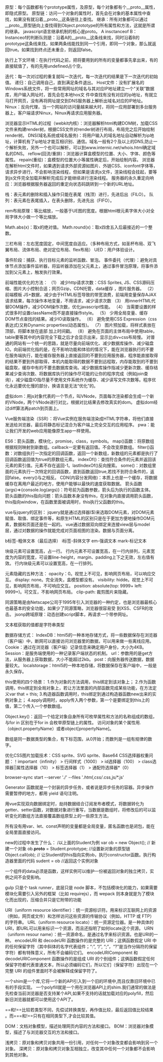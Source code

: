 原型：每个函数都有个prototype属性，及原型，每个对象都有个__proto__属性，即隐式原型。
原型链：访问一个对象的属性时，首先会在对象的基本属性中查找，如果没有就沿着__proto__这条链往上查找。
继承：所有对象都可以通过__proto__原型链向上查找得到Object.prototype的所有属性和方法，这就是所谓的继承。
javascript语言继承机制的核心是proto。
A insctanceof B：Instanceof的判断队则是：沿着A的__proto__这条线来找，同时沿着B的prototype这条线来找，如果两条线能找到同一个引用，即同一个对象，那么就返回true。如果找到终点还未重合，则返回false。

执行上下文环境：在执行代码之前，把将要用到的所有的变量都事先拿出来，有的直接赋值了，有的先用undefined占个空。

迭代：每一次对过程的重复就叫一次迭代，每一次迭代的结果是下一次迭代的初始值。
递归：自己调用自己，直到满足条件退出。
Host文件：没有扩展名的Windows系统文件，将一些常用网址的域名与其对应IP地址建立一个“关联”数据库，用户输入网址时，首先会在本地hos文           件中查找有没有对应的ip地址，有就立马打开网页，没有再将网址提交到DNS服务器上解析出域名对应的IP地址。
Ninux：反向代理，当一个网站的访问量越来越大时，将同一应用部署到多台服务器上，客户端请求Ninux，Ninux再请求应用服务器。

浏览器显示HTML的过程（webkit内核）：浏览器解析html构建DOM树，加载CSS文件来构建render树，根据CSS文件对render树进行布局，布局完之后开始绘制render树。
DNS(域名系统或域名服务)：将用户输入的域名地址自动解析为ip地址，计算机有了ip地址才能互相识别、通信。域名一般有2个及以上的DNS,防止一个解析失败，另外一个也可以解析，可以到www.internic.net/whois.html确定域名的DNS。
reflow(回流/重排)：浏览器计算盒模型的位置、大小、字体、颜色等属性。
repain(重绘)：盒模型的位置大小等属性确定后，开始绘制内容。
浏览器在解析html文件时，如果遇到请求外部资源如图片、外链CSS、iconfont字体等，请求异步进行，不会影响渲染线程，但如果是请求js文件，渲染线程会挂起，要等到js文件完全加载并解析完成后才能继续进行渲染线程。
服务器的永久重定向响应：浏览器根据服务器返回的重定向状态码跳转到一个新的URL地址。

栈：表元素的删除和插入操作只能在表尾（栈顶）进行，先进后出（FILO）。
队列：表元素在表尾插入，在表头删除，先进先出（FIFO）。

rem布局原理：等比缩放，一般基于UE图的宽度。根据html根元素字体大小对全局字体大小做一个等比缩放。

Math.abs(x)：取x的绝对值。
Math.round(x)：取x四舍五入后最接近的一个整数。

三栏布局：左右宽度固定，中间宽度自适应。（多种布局方式，如圣杯布局、双飞翼布局、流体布局、绝对定位布局、flex布局）
UED：用户体验设计。

事件阶段：捕获、执行目标元素的监听函数、冒泡。
事件委托（代理）：避免对具体节点添加事件监听器，将监听器添加在父元素上，通过事件冒泡原理，将事件添加到父元素上，触发执行效果。

前端性能优化的方法：
    （1） 减少http请求次数：CSS Sprites, JS、CSS源码压缩、图片大小控制合适；网页Gzip，CDN托管，data缓存 ，图片服务器。
    （2） 前端模板 JS+数据，减少由于HTML标签导致的带宽浪费，前端用变量保存AJAX请求结果，每次操作本地变量，不用请求，减少请求次数
    （3） 用innerHTML代替DOM操作，减少DOM操作次数，优化javascript性能。
    （4） 当需要设置的样式很多时设置className而不是直接操作style。
    （5） 少用全局变量、缓存DOM节点查找的结果。减少IO读取操作。
    （6） 避免使用CSS Expression（css表达式)又称Dynamic properties(动态属性)。
    （7） 图片预加载，将样式表放在顶部，将脚本放在底部  加上时间戳。
    （8） 避免在页面的主体布局中使用table，table要等其中的内容完全下载之后才会显示出来，显示比div+css布局慢。
    对普通的网站有一个统一的思路，就是尽量向前端优化、减少数据库操作、减少磁盘IO。向前端优化指的是，在不影响功能和体验的情况下，能在浏览器执行的不要在服务端执行，能在缓存服务器上直接返回的不要到应用服务器，程序能直接取得的结果不要到外部取得，本机内能取得的数据不要到远程取，内存能取到的不要到磁盘取，缓存中有的不要去数据库查询。减少数据库操作指减少更新次数、缓存结果减少查询次数、将数据库执行的操作尽可能的让你的程序完成（例如join查询），减少磁盘IO指尽量不使用文件系统作为缓存、减少读写文件次数等。程序优化永远要优化慢的部分，换语言是无法“优化”的。

虚拟dom：用js对象代表的一个节点，叫VNode，页面每次渲染都会生成一个新的VNode，两个VNode进行对比，根据对比结果去修改真实的dom。
虚拟dom经过diff算法再patch到页面上。

Vue服务端渲染（SSR）：将Vue实例在服务端渲染成HTML字符串，将他们直接发送给浏览器，最后将静态标记混合为客户端上完全交互的应用程序。
pwa：能让我们开发的web应用能像原生app一样使用。

ES6：箭头函数，模块化，promise，class，symbols。
map()函数：将原数组根据规则映射到新数组。callback一定要有返回值。不会改变原数组。
filter()函数：对数组执行一次指定的回调函数，返回一个新数组，新数组的元素都是执行了回调函数返回值为true的原数组元素。
indexOf()：查找符合条件的元素并返回该元素的索引值。元素不存在返回-1。lastIndexOf()反向搜索。
some()：对数组里面的元素执行一次特定的回调函数，直到函数返回true,若找不到符合条件的，返回false。every()与之相反。
CDN(内容分发网络)：本质上也是一个缓存，将数据缓存在离用户最近的地方，使用户能够以最快的速度获取数据。
箭头函数(args)=>{console.log(args)}：符号前为函数参数，箭头后为执行的函数主体。
箭头函数的this指向问题：箭头函数本身没有this，在对象内直接调用箭头函数，this指向window，在函数里面被调用时，this执行父函数的this。

vue与jquery的区别：
jquery就是通过选择器($)来选取DOM元素，对DOM元素赋值、取值、绑定事件等，和原生HTML的区别只是在于更加方便地操作DOM元素，数据和页面还是在一起的。
vue通过数据双向绑定来连接view层与model层，通过对数据的操作就能完成对页面视图的渲染。数据与页面分离。

b标签-粗体文本（最后选择）
i标签-斜体文字
em-强调文本
mark-标记文本

块级元素可设置宽高，占一行。
行内元素不可设置宽高，在一行内排列，元素宽度为内容的宽度，可设置line-height，margin、padding上下之无效，左右值有效。
行内块级元素可以设置宽高，在一行排列。

元素隐藏的五种方法：
    opacity：0。视觉上不可见，影响网页布局，可以响应交互。
    display: none。完全消失，盒模型都没有。
    visibility: hidde。视觉上不可见，影响网页布局，不可响应交互。
    position: absolute(top: 9999+ left: 9999+)。可交互，不影响网页布局。
    clip-path: 裁剪图片来隐藏。

同源策略是由Netscape公司于1995年引入浏览器的一种约定，也是浏览器最核心也最基本的安全功能，如果少了同源策略，浏览器很容易受
到XSS、CSFR的攻击。
jsonp跨域原理：动态创建script脚本，再请求一个带参网址。

文本框获取的值都是字符串类型

数据存储方式：
    IndexDB：html5的一种本地存储方式，将一些数据保存在浏览器（客户端）中，断网可以直接访问浏览器里的数据，可以用来做一些离线应用。
    Cookie：通过在浏览器（客户端）记录信息来确定用户身份，大小为4KB。
    Session：是服务端使用的一种记录客户端状态的机制。
    url：参数用的是get方法，从服务器上获取数据，大小不能超过2kb。
    post：向服务器传送数据，数据量较大。
    localstorage：html5的一种本地存储，将数据保存在客户端中，一般是永久保存。

this使用的四个场景：
    1.作为对象的方法调用，this绑定到该对象上；
    2.作为函数调用，this绑定到全局对象上，若让方法里面的内部函数完成某些功能，在方法定义var that = this;
    3.构造器函数调用时，this绑定到通过构造器函数new出来的实例对象上；
    4.apply调用时，apply传入两个参数，第一个是要绑定到this上的值，第二个传入一个参数数组。

Object.key()：返回一个给定对象自身所有可枚举属性和方法的名称组成的数组，与for in 区别在于for in 会枚举原型链上的属性。
访问对象的某个属性用.（object.propertyName）或者object[propertyName]。

数组是同一数据类型的集合，有下标范围，从0开始；而数列是一组有规律的数字。


优化CSS图片加载技术：CSS sprite、SVG sprite、Base64
CSS选择器权重问题：！important（infinity） > 行间样式（1000） > id选择器（100） > class选择器||属性选择器（10） > 标签选择器（1） > 通配符选择器*（0）

browser-sync start --server './'  --files '*.html,css/*.css,js/*.js'

Generator 函数就是一个封装的异步任务，或者说是异步任务的容器。异步操作需要暂停的地方，都用 yield 语句注明。

用vue实现双向数据绑定时，劫持数据结合订阅发布者模式，将数据转化为getter、setter函数，对数据对象进行重写，当数据是数组时，将修改后的可以监听变化的数组方法直接覆盖数组原型上的一些原生方法。

所有没有用var、let、const声明的变量都是全局变量，匿名函数也是闭包，能在全局里面直接访问。

new的过程中发生了什么：
    /以上面的Student为例
    var ob = new Object();           // 新建一个对象
    ob.__proto__ = Student.prototype; //设置新对象的原型链
    Object.call(ob);                  // 让Student的this指向实例ob，执行constructor函数。执行构造器里面的代码
    sudent = ob         //返回这个实例对象

一个组件的data必须是函数，这样实例可以维护一份被返回对象的独立拷贝，实例之间不会受影响。

gulp 只是个 task runner，底层只是 node 脚本，不包括模块化的能力，如果需要模块化需要引入另外的框架（比如 requirejs），而 wepack 则本身就是为了模块化而出现的，压缩合并只是它附带的功能

URI（uniform resource identifier）：统一资源标识符。用来标识互联网上的资源（例如，网页或文件）和怎样访问这些资源的传输协议（例如，HTTP 或 FTP）的字符串。
URL（uniform resource locato）：统一资源定位器。是一种具体的URI，即URL可以用来标识一个资源，而且还指明了如何locate这个资源。
URN（uniform resour name）：统一资源命名，是通过名字来标识资源。也是URI的一种。
encodeURI 和 decodeURI 函数操作的是完整的 URI；这俩函数假定 URI 中的任何保留字符（其中斜体的名字代表组件；“:”, “/”, “;”，“?”是当作分隔符的保留字符）都有特殊意义，所有不会编码它们。
encodeURIComponent 和 decodeURIComponent 函数操作的是组成 URI 的个别组件；这俩函数假定任何保留字符都代表普通文本，所以必须编码它们，所以它们（保留字符）出现在一个完整 URI 的组件里面时不会被解释成保留字符了。

一个shim是一个库,它将一个新的API引入到一个旧的环境中,而且仅靠旧环境中已有的手段实现。
一个polyfill就是一个用在浏览器API上的shim.我们通常的做法是先检查当前浏览器是否支持某个API,如果不支持的话就加载对应的polyfill，然后新旧浏览器就都可以使用这个API了。

==和!==比较若类型不同，先偿试转换类型，再作值比较，最后返回值比较结果 。而===和!==只有在相同类型下,才会比较其值。

DOM：文档对象模型，描述处理网页内容的方法和接口。
BOM：浏览器对象模型，描述了与浏览器交互的方法和接口。

浅拷贝：原对象和拷贝对象共用一份引用，对任何一个对象改变都会影响到另一个对象。
深拷贝：原对象和拷贝对象互相独立，改变其中任何一个对象都不会影响到其他对象。